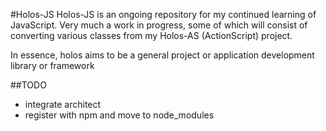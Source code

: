 #Holos-JS
Holos-JS is an ongoing repository for my continued learning of JavaScript. Very much a work in progress, some of which will consist of converting various classes from my Holos-AS (ActionScript) project.  

In essence, holos aims to be a general project or application development library or framework

##TODO
* integrate architect
* register with npm and move to node_modules



